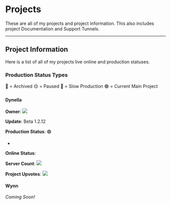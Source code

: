 # Projects
These are all of my projects and project information. This also includes project Documentation and Support Tunnels.

---

## Project Information

Here is a list of all of my projects live online and production statuses.

### Production Status Types

🔴 = Archived
🟡 = Paused
🔵 = Slow Production
🟢 = Current Main Project

#### Dynella 

**Owner**: <a href="https://top.gg/bot/909581444110753844">
  <img src="https://top.gg/api/widget/owner/909581444110753844.svg">
</a>

**Update**: Beta 1.2.12

**Production Status**: 🟢

-

**Online Status**: 

**Server Count**: <a href="https://top.gg/bot/909581444110753844">
  <img src="https://top.gg/api/widget/servers/909581444110753844.svg">
</a>

**Project Upvotes**: <a href="https://top.gg/bot/909581444110753844">
  <img src="https://top.gg/api/widget/upvotes/909581444110753844.svg">
</a>

#### Wynn

*Coming Soon!*
